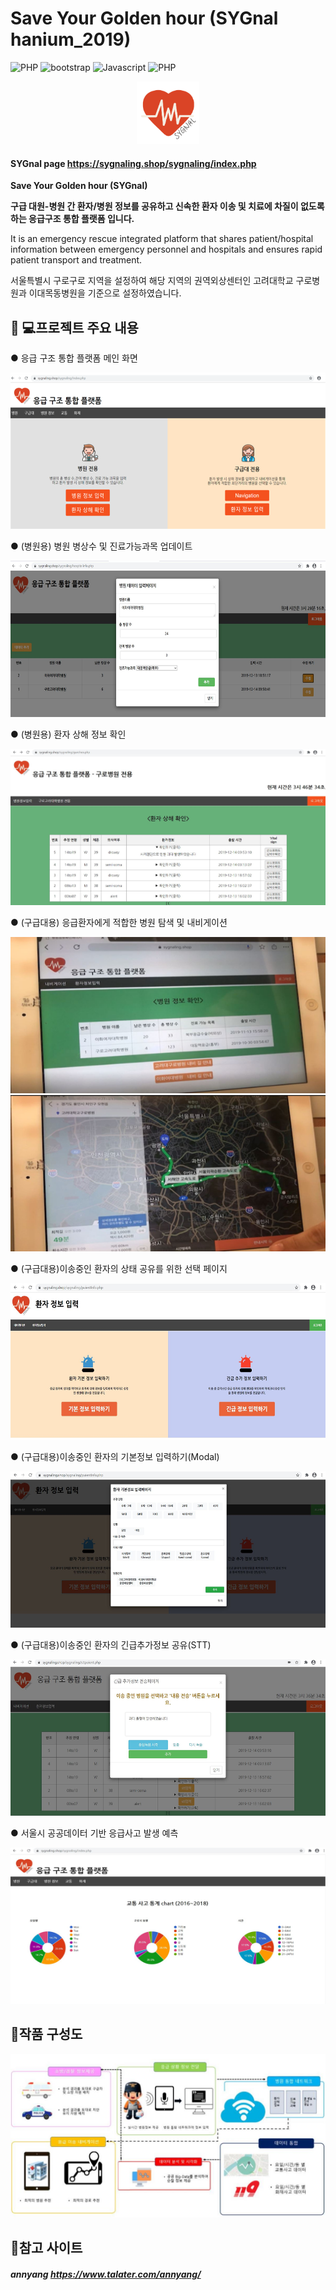 # Save Your Golden hour (SYGnal hanium_2019)
![PHP](https://img.shields.io/badge/php-Web--Server-blue?logo=PHP)
![bootstrap](https://img.shields.io/badge/Bootstrap-CSS-blueviolet?logo=bootstrap)
![Javascript](https://img.shields.io/badge/SpeechRecognition-annyang-yellow?logo=Javascript)
![PHP](https://img.shields.io/badge/API-Tmap-red?logo=PHP)


<center><img src="./img/signal.png" alt="" width="100px"/></center>

#### SYGnal page https://sygnaling.shop/sygnaling/index.php

__Save Your Golden hour (SYGnal)__

__구급 대원-병원 간 환자/병원 정보를 공유하고 신속한 환자 이송 및 치료에 차질이 없도록 하는 응급구조 통합 플랫폼 입니다.__

It is an emergency rescue integrated platform that shares patient/hospital information between emergency personnel and hospitals and ensures rapid patient transport and treatment.

서울특별시 구로구로 지역을 설정하여 해당 지역의 권역외상센터인 고려대학교 구로병원과 이대목동병원을 기준으로 설정하였습니다.

## 👨 💻프로젝트 주요 내용
 ● 응급 구조 통합 플랫폼 메인 화면

  <center><img src="./img/main.png" alt="" height="250px"width="550px"/></center>

 ● (병원용) 병원 병상수 및 진료가능과목 업데이트
 
 <center><img src="./img/checkhos.png" alt="" height="250px" width="550px"/></center>

 ● (병원용) 환자 상해 정보 확인
 
 <center><img src="./img/gurohos_pai.png" alt="" height="250px" width="550px"/></center>

 ● (구급대용) 응급환자에게 적합한 병원 탐색 및 내비게이션
 
 <center><img src="./img/navi_1.png" alt="" height="250px" width="550px"/></center>

  <center><img src="./img/navi_2.png" alt="" height="250px" width="550px"/></center>

 ● (구급대용)이송중인 환자의 상태 공유를 위한 선택 페이지
 
 <center><img src="./img/paientmain.png" alt="" height="250px" width="550px"/></center>
 
 ● (구급대용)이송중인 환자의 기본정보 입력하기(Modal)

  <center><img src="./img/basic_em.png" alt="" height="250px" width="550px"/></center>

 ● (구급대용)이송중인 환자의 긴급추가정보 공유(STT)

 <center><img src="./img/sttpick.png" alt="" height="250px" width="550px"/></center>

 ● 서울시 공공데이터 기반 응급사고 발생 예측
  <center><img src="./img/datachart.png" alt="" height="250px" width="550px"/></center>


## 📑작품 구성도

![img](./img/structure.png)

## 📑참고 사이트

##### annyang https://www.talater.com/annyang/
